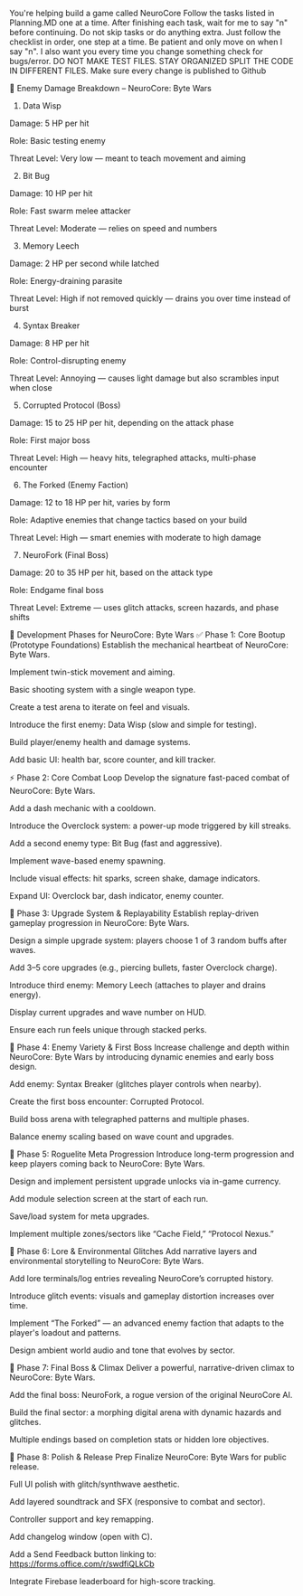 You're helping build a game called NeuroCore Follow the tasks listed in Planning.MD one at a time. After finishing each task, wait for me to say "n" before continuing. Do not skip tasks or do anything extra. Just follow the checklist in order, one step at a time. Be patient and only move on when I say "n". I also want you every time you change something check for bugs/error. DO NOT MAKE TEST FILES. STAY ORGANIZED SPLIT THE CODE IN DIFFERENT FILES. Make sure every change is published to Github

🧠 Enemy Damage Breakdown – NeuroCore: Byte Wars
1. Data Wisp

Damage: 5 HP per hit

Role: Basic testing enemy

Threat Level: Very low — meant to teach movement and aiming

2. Bit Bug

Damage: 10 HP per hit

Role: Fast swarm melee attacker

Threat Level: Moderate — relies on speed and numbers

3. Memory Leech

Damage: 2 HP per second while latched

Role: Energy-draining parasite

Threat Level: High if not removed quickly — drains you over time instead of burst

4. Syntax Breaker

Damage: 8 HP per hit

Role: Control-disrupting enemy

Threat Level: Annoying — causes light damage but also scrambles input when close

5. Corrupted Protocol (Boss)

Damage: 15 to 25 HP per hit, depending on the attack phase

Role: First major boss

Threat Level: High — heavy hits, telegraphed attacks, multi-phase encounter

6. The Forked (Enemy Faction)

Damage: 12 to 18 HP per hit, varies by form

Role: Adaptive enemies that change tactics based on your build

Threat Level: High — smart enemies with moderate to high damage

7. NeuroFork (Final Boss)

Damage: 20 to 35 HP per hit, based on the attack type

Role: Endgame final boss

Threat Level: Extreme — uses glitch attacks, screen hazards, and phase shifts



🧠 Development Phases for NeuroCore: Byte Wars
✅ Phase 1: Core Bootup (Prototype Foundations)
Establish the mechanical heartbeat of NeuroCore: Byte Wars.

Implement twin-stick movement and aiming.

Basic shooting system with a single weapon type.

Create a test arena to iterate on feel and visuals.

Introduce the first enemy: Data Wisp (slow and simple for testing).

Build player/enemy health and damage systems.

Add basic UI: health bar, score counter, and kill tracker.

⚡ Phase 2: Core Combat Loop
Develop the signature fast-paced combat of NeuroCore: Byte Wars.

Add a dash mechanic with a cooldown.

Introduce the Overclock system: a power-up mode triggered by kill streaks.

Add a second enemy type: Bit Bug (fast and aggressive).

Implement wave-based enemy spawning.

Include visual effects: hit sparks, screen shake, damage indicators.

Expand UI: Overclock bar, dash indicator, enemy counter.

🧩 Phase 3: Upgrade System & Replayability
Establish replay-driven gameplay progression in NeuroCore: Byte Wars.

Design a simple upgrade system: players choose 1 of 3 random buffs after waves.

Add 3–5 core upgrades (e.g., piercing bullets, faster Overclock charge).

Introduce third enemy: Memory Leech (attaches to player and drains energy).

Display current upgrades and wave number on HUD.

Ensure each run feels unique through stacked perks.

👾 Phase 4: Enemy Variety & First Boss
Increase challenge and depth within NeuroCore: Byte Wars by introducing dynamic enemies and early boss design.

Add enemy: Syntax Breaker (glitches player controls when nearby).

Create the first boss encounter: Corrupted Protocol.

Build boss arena with telegraphed patterns and multiple phases.

Balance enemy scaling based on wave count and upgrades.

💾 Phase 5: Roguelite Meta Progression
Introduce long-term progression and keep players coming back to NeuroCore: Byte Wars.

Design and implement persistent upgrade unlocks via in-game currency.

Add module selection screen at the start of each run.

Save/load system for meta upgrades.

Implement multiple zones/sectors like “Cache Field,” “Protocol Nexus.”

🔐 Phase 6: Lore & Environmental Glitches
Add narrative layers and environmental storytelling to NeuroCore: Byte Wars.

Add lore terminals/log entries revealing NeuroCore’s corrupted history.

Introduce glitch events: visuals and gameplay distortion increases over time.

Implement “The Forked” — an advanced enemy faction that adapts to the player's loadout and patterns.

Design ambient world audio and tone that evolves by sector.

🧠 Phase 7: Final Boss & Climax
Deliver a powerful, narrative-driven climax to NeuroCore: Byte Wars.

Add the final boss: NeuroFork, a rogue version of the original NeuroCore AI.

Build the final sector: a morphing digital arena with dynamic hazards and glitches.

Multiple endings based on completion stats or hidden lore objectives.

🧹 Phase 8: Polish & Release Prep
Finalize NeuroCore: Byte Wars for public release.

Full UI polish with glitch/synthwave aesthetic.

Add layered soundtrack and SFX (responsive to combat and sector).

Controller support and key remapping.

Add changelog window (open with C).

Add a Send Feedback button linking to: https://forms.office.com/r/swdfiQLkCb

Integrate Firebase leaderboard for high-score tracking.

